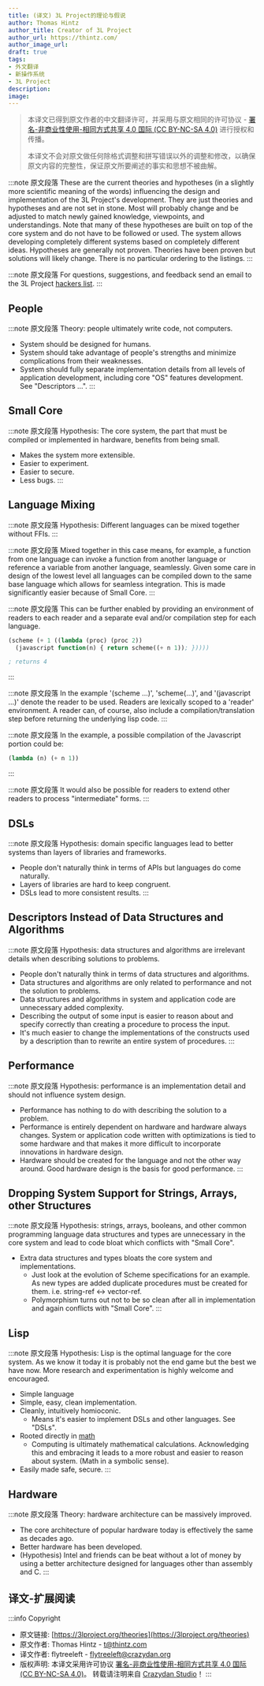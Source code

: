 ```yaml
---
title: (译文) 3L Project的理论与假说
author: Thomas Hintz
author_title: Creator of 3L Project
author_url: https://thintz.com/
author_image_url:
draft: true
tags:
- 外文翻译
- 新操作系统
- 3L Project
description:
image:
---
```


> 本译文已得到原文作者的中文翻译许可，并采用与原文相同的许可协议 -
> [署名-非商业性使用-相同方式共享 4.0 国际 (CC BY-NC-SA 4.0)](https://creativecommons.org/licenses/by-nc-sa/4.0/)
> 进行授权和传播。
>
> 本译文不会对原文做任何除格式调整和拼写错误以外的调整和修改，以确保原文内容的完整性，保证原文所要阐述的事实和思想不被曲解。

:::note 原文段落
These are the current theories and hypotheses (in a slightly more scientific meaning of the words) influencing the design and implementation of the 3L Project's development. They are just theories and hypotheses and are not set in stone. Most will probably change and be adjusted to match newly gained knowledge, viewpoints, and understandings. Note that many of these hypotheses are built on top of the core system and do not have to be followed or used. The system allows developing completely different systems based on completely different ideas. Hypotheses are generally not proven. Theories have been proven but solutions will likely change. There is no particular ordering to the listings.
:::
<!-- more -->

:::note 原文段落
For questions, suggestions, and feedback send an email to the 3L Project [hackers list](https://lists.3lproject.org/mailman/listinfo/3l-devel).
:::

## People

:::note 原文段落
Theory: people ultimately write code, not computers.
- System should be designed for humans.
- System should take advantage of people's strengths and minimize complications from their weaknesses.
- System should fully separate implementation details from all levels of application development, including core "OS" features development. See "Descriptors ...".
:::

## Small Core

:::note 原文段落
Hypothesis: The core system, the part that must be compiled or implemented in hardware, benefits from being small.
- Makes the system more extensible.
- Easier to experiment.
- Easier to secure.
- Less bugs.
:::

## Language Mixing

:::note 原文段落
Hypothesis: Different languages can be mixed together without FFIs.
:::

:::note 原文段落
Mixed together in this case means, for example, a function from one language can invoke a function from another language or reference a variable from another language, seamlessly. Given some care in design of the lowest level all languages can be compiled down to the same base language which allows for seamless integration. This is made significantly easier because of Small Core.
:::

:::note 原文段落
This can be further enabled by providing an environment of readers to each reader and a separate eval and/or compilation step for each language.

```lisp
(scheme (+ 1 ((lambda (proc) (proc 2))
  (javascript function(n) { return scheme((+ n 1)); }))))

; returns 4
```
:::

:::note 原文段落
In the example '(scheme ...)', 'scheme(...)', and '(javascript ...)' denote the reader to be used. Readers are lexically scoped to a 'reader' environment. A reader can, of course, also include a compilation/translation step before returning the underlying lisp code.
:::

:::note 原文段落
In the example, a possible compilation of the Javascript portion could be:

```lisp
(lambda (n) (+ n 1))
```
:::

:::note 原文段落
It would also be possible for readers to extend other readers to process "intermediate" forms.
:::

## DSLs

:::note 原文段落
Hypothesis: domain specific languages lead to better systems than layers of libraries and frameworks.
- People don't naturally think in terms of APIs but languages do come naturally.
- Layers of libraries are hard to keep congruent.
- DSLs lead to more consistent results.
:::

## Descriptors Instead of Data Structures and Algorithms

:::note 原文段落
Hypothesis: data structures and algorithms are irrelevant details when describing solutions to problems.
- People don't naturally think in terms of data structures and algorithms.
- Data structures and algorithms are only related to performance and not the solution to problems.
- Data structures and algorithms in system and application code are unnecessary added complexity.
- Describing the output of some input is easier to reason about and specify correctly than creating a procedure to process the input.
- It's much easier to change the implementations of the constructs used by a description than to rewrite an entire system of procedures.
:::

## Performance

:::note 原文段落
Hypothesis: performance is an implementation detail and should not influence system design.
- Performance has nothing to do with describing the solution to a problem.
- Performance is entirely dependent on hardware and hardware always changes. System or application code written with optimizations is tied to some hardware and that makes it more difficult to incorporate innovations in hardware design.
- Hardware should be created for the language and not the other way around. Good hardware design is the basis for good performance.
:::

## Dropping System Support for Strings, Arrays, other Structures

:::note 原文段落
Hypothesis: strings, arrays, booleans, and other common programming language data structures and types are unnecessary in the core system and lead to code bloat which conflicts with "Small Core".
- Extra data structures and types bloats the core system and implementations.
  - Just look at the evolution of Scheme specifications for an example. As new types are added duplicate procedures must be created for them. i.e. string-ref <-> vector-ref.
  - Polymorphism turns out not to be so clean after all in implementation and again conflicts with "Small Core".
:::

## Lisp

:::note 原文段落
Hypothesis: Lisp is the optimal language for the core system. As we know it today it is probably not the end game but the best we have now. More research and experimentation is highly welcome and encouraged.
- Simple language
- Simple, easy, clean implementation.
- Cleanly, intuitively homioconic.
  - Means it's easier to implement DSLs and other languages. See "DSLs".
- Rooted directly in [math](https://en.wikipedia.org/wiki/Lambda_calculus)
  - Computing is ultimately mathematical calculations. Acknowledging this and embracing it leads to a more robust and easier to reason about system. (Math in a symbolic sense).
- Easily made safe, secure.
:::

## Hardware

:::note 原文段落
Theory: hardware architecture can be massively improved.
- The core architecture of popular hardware today is effectively the same as decades ago.
- Better hardware has been developed.
- (Hypothesis) Intel and friends can be beat without a lot of money by using a better architecture designed for languages other than assembly and C.
:::

## 译文-扩展阅读


:::info Copyright
- 原文链接: [https://3lproject.org/theories](https://3lproject.org/theories)
- 原文作者: Thomas Hintz - [t@thintz.com](mailto:t@thintz.com)
- 译文作者: flytreeleft - [flytreeleft@crazydan.org](mailto:flytreeleft@crazydan.org)
- 版权声明: 本译文采用许可协议 [署名-非商业性使用-相同方式共享 4.0 国际 (CC BY-NC-SA 4.0)](https://creativecommons.org/licenses/by-nc-sa/4.0/)。
  转载请注明来自 [Crazydan Studio](https://crazydan.org/)！
:::
